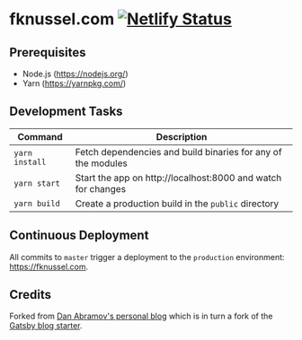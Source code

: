 # fknussel.com [![Netlify Status](https://api.netlify.com/api/v1/badges/779ca632-50c8-4539-8863-230cf7c7cdbc/deploy-status)](https://app.netlify.com/sites/epic-mccarthy-4985de/deploys)

## Prerequisites

-   Node.js (https://nodejs.org/)
-   Yarn (https://yarnpkg.com/)

## Development Tasks

| Command        | Description                                                  |
| -------------- | ------------------------------------------------------------ |
| `yarn install` | Fetch dependencies and build binaries for any of the modules |
| `yarn start`   | Start the app on http://localhost:8000 and watch for changes |
| `yarn build`   | Create a production build in the `public` directory          |

## Continuous Deployment

All commits to `master` trigger a deployment to the `production` environment: https://fknussel.com.

## Credits

Forked from [Dan Abramov's personal blog](https://github.com/gaearon/overreacted.io) which is in turn a fork of the [Gatsby blog starter](https://github.com/gatsbyjs/gatsby-starter-blog).
